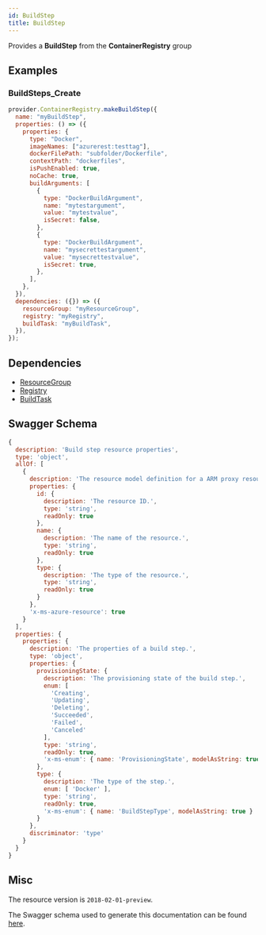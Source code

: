 ```yaml
---
id: BuildStep
title: BuildStep
---
```

Provides a **BuildStep** from the **ContainerRegistry** group
## Examples
### BuildSteps_Create
```js
provider.ContainerRegistry.makeBuildStep({
  name: "myBuildStep",
  properties: () => ({
    properties: {
      type: "Docker",
      imageNames: ["azurerest:testtag"],
      dockerFilePath: "subfolder/Dockerfile",
      contextPath: "dockerfiles",
      isPushEnabled: true,
      noCache: true,
      buildArguments: [
        {
          type: "DockerBuildArgument",
          name: "mytestargument",
          value: "mytestvalue",
          isSecret: false,
        },
        {
          type: "DockerBuildArgument",
          name: "mysecrettestargument",
          value: "mysecrettestvalue",
          isSecret: true,
        },
      ],
    },
  }),
  dependencies: ({}) => ({
    resourceGroup: "myResourceGroup",
    registry: "myRegistry",
    buildTask: "myBuildTask",
  }),
});

```
## Dependencies
- [ResourceGroup](../Resources/ResourceGroup.md)
- [Registry](../ContainerRegistry/Registry.md)
- [BuildTask](../ContainerRegistry/BuildTask.md)
## Swagger Schema
```js
{
  description: 'Build step resource properties',
  type: 'object',
  allOf: [
    {
      description: 'The resource model definition for a ARM proxy resource. It will have everything other than required location and tags.',
      properties: {
        id: {
          description: 'The resource ID.',
          type: 'string',
          readOnly: true
        },
        name: {
          description: 'The name of the resource.',
          type: 'string',
          readOnly: true
        },
        type: {
          description: 'The type of the resource.',
          type: 'string',
          readOnly: true
        }
      },
      'x-ms-azure-resource': true
    }
  ],
  properties: {
    properties: {
      description: 'The properties of a build step.',
      type: 'object',
      properties: {
        provisioningState: {
          description: 'The provisioning state of the build step.',
          enum: [
            'Creating',
            'Updating',
            'Deleting',
            'Succeeded',
            'Failed',
            'Canceled'
          ],
          type: 'string',
          readOnly: true,
          'x-ms-enum': { name: 'ProvisioningState', modelAsString: true }
        },
        type: {
          description: 'The type of the step.',
          enum: [ 'Docker' ],
          type: 'string',
          readOnly: true,
          'x-ms-enum': { name: 'BuildStepType', modelAsString: true }
        }
      },
      discriminator: 'type'
    }
  }
}
```
## Misc
The resource version is `2018-02-01-preview`.

The Swagger schema used to generate this documentation can be found [here](https://github.com/Azure/azure-rest-api-specs/tree/main/specification/containerregistry/resource-manager/Microsoft.ContainerRegistry/preview/2018-02-01-preview/containerregistry_build.json).
